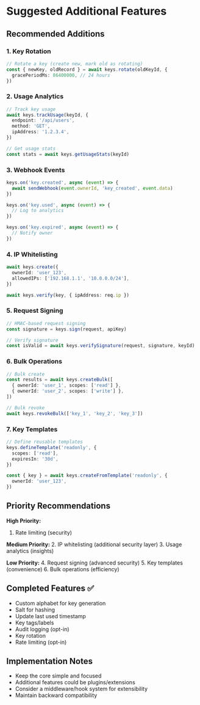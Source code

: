 # Suggested Additional Features

## Recommended Additions

### 1. Key Rotation
```typescript
// Rotate a key (create new, mark old as rotating)
const { newKey, oldRecord } = await keys.rotate(oldKeyId, {
  gracePeriodMs: 86400000, // 24 hours
})
```

### 2. Usage Analytics
```typescript
// Track key usage
await keys.trackUsage(keyId, {
  endpoint: '/api/users',
  method: 'GET',
  ipAddress: '1.2.3.4',
})

// Get usage stats
const stats = await keys.getUsageStats(keyId)
```

### 3. Webhook Events
```typescript
keys.on('key.created', async (event) => {
  await sendWebhook(event.ownerId, 'key_created', event.data)
})

keys.on('key.used', async (event) => {
  // Log to analytics
})

keys.on('key.expired', async (event) => {
  // Notify owner
})
```

### 4. IP Whitelisting
```typescript
await keys.create({
  ownerId: 'user_123',
  allowedIPs: ['192.168.1.1', '10.0.0.0/24'],
})

await keys.verify(key, { ipAddress: req.ip })
```

### 5. Request Signing
```typescript
// HMAC-based request signing
const signature = keys.sign(request, apiKey)

// Verify signature
const isValid = await keys.verifySignature(request, signature, keyId)
```

### 6. Bulk Operations
```typescript
// Bulk create
const results = await keys.createBulk([
  { ownerId: 'user_1', scopes: ['read'] },
  { ownerId: 'user_2', scopes: ['write'] },
])

// Bulk revoke
await keys.revokeBulk(['key_1', 'key_2', 'key_3'])
```

### 7. Key Templates
```typescript
// Define reusable templates
keys.defineTemplate('readonly', {
  scopes: ['read'],
  expiresIn: '30d',
})

const { key } = await keys.createFromTemplate('readonly', {
  ownerId: 'user_123',
})
```

## Priority Recommendations

**High Priority:**
1. Rate limiting (security)

**Medium Priority:**
2. IP whitelisting (additional security layer)
3. Usage analytics (insights)

**Low Priority:**
4. Request signing (advanced security)
5. Key templates (convenience)
6. Bulk operations (efficiency)

## Completed Features ✅
- Custom alphabet for key generation
- Salt for hashing
- Update last used timestamp
- Key tags/labels
- Audit logging (opt-in)
- Key rotation
- Rate limiting (opt-in)

## Implementation Notes

- Keep the core simple and focused
- Additional features could be plugins/extensions
- Consider a middleware/hook system for extensibility
- Maintain backward compatibility

